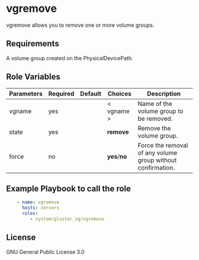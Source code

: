 vgremove
=========

vgremove allows you to remove one or more volume groups.

Requirements
------------
A volume group created on the PhysicalDevicePath.

Role Variables
--------------

| Parameters   | Required | Default | Choices  | Description |
| ----------   | -------- | ------- | -------  | ----------- |
|vgname        |yes       |         |< vgname >|Name of the volume group to be removed.|
|state         |yes       |         |**remove**|Remove the volume group.|
|force         |no        |         |**yes**/**no**|Force the removal of any volume group without confirmation.|


Example Playbook to call the role
---------------------------------

```yaml
    - name: vgremove
      hosts: servers
      roles:
         - system/gluster_vg/vgremove
```


License
-------

GNU General Public License 3.0
